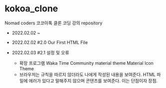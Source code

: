 # kokoa_clone
Nomad coders 코코아톡 클론 코딩 강의 repository

- 2022.02.02 ~

- 2022.02.02
  #2.0 Our First HTML File

- 2022.02.03
  #2.1 설정 및 오류
    * 확장 프로그램
      Waka Time
      Community material theme 
      Material Icon Theme
    * 브라우저는 규칙을 따르지 않더라도 나에게 작성된 내용을 보여준다. HTML 파일에 에러가 있다고 말해주지 않으며 콘텐츠를 보여준다. 이는 단점이자 장점.